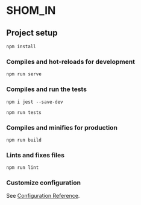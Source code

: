 # SHOM_IN

## Project setup
```
npm install
```

### Compiles and hot-reloads for development
```
npm run serve
```

### Compiles and run the tests
```
npm i jest --save-dev

npm run tests
```

### Compiles and minifies for production
```
npm run build
```

### Lints and fixes files
```
npm run lint
```

### Customize configuration
See [Configuration Reference](https://cli.vuejs.org/config/).
